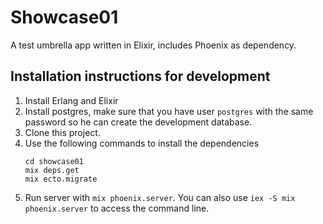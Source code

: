 # Showcase01

A test umbrella app written in Elixir, includes Phoenix as dependency.

## Installation instructions for development

1. Install Erlang and Elixir
2. Install postgres, make sure that you have user `postgres` with the same password so he can create the development database.
3. Clone this project.
4. Use the following commands to install the dependencies
   ```
   cd showcase01
   mix deps.get
   mix ecto.migrate
   ```
5. Run server with `mix phoenix.server`. You can also use `iex -S mix phoenix.server` to access the command line.

